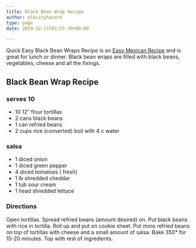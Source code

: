 ```yaml
---
title: Black Bean Wrap Recipe
author: elkcityhazard
type: page
date: 2019-12-11T01:57:39+00:00

---
```

Quick Easy Black Bean Wraps Recipe is an [Easy Mexican Recipe][1] and is great for lunch or dinner. Black bean wraps are filled with black beans, vegetables, cheese and all the fixings.

## Black Bean Wrap Recipe

### serves 10

  * 10 12&#8243; flour tortillas
  * 2 cans black beans
  * 1 can refried beans
  * 2 cups rice (converted) boil with 4 c water

### salsa

  * 1 diced onion
  * 1 diced green pepper
  * 4 diced tomatoes ( fresh)
  * 1 lb shredded cheddar
  * 1 tub sour cream
  * 1 head shredded lettuce</ul> 

### Directions

Open tortillas. Spread refried beans (amount desired) on. Put black beans with rice in tortilla. Roll up and put on cookie sheet. Put more refried beans on top of tortillas with cheese and a small amount of salsa. Bake 350* for 15-20 minutes. Top with rest of ingredients.

 [1]: /wordpress/easy-mexican-recipes/